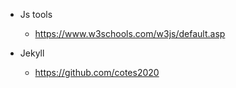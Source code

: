 * Js tools
  * https://www.w3schools.com/w3js/default.asp
  

* Jekyll
  * https://github.com/cotes2020
